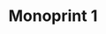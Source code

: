 ---
inv_num: 2008-012
add_credit:
url: 2008-012-monoprint-1
title: 'Monoprint 1 '
year: '2008'
display_year: '2008'
medium: Unique three-color process silkscreen on custom watermarked paper
dims: 42 x 32 inches
pitch: "​Poorly done C-M-Y silkscreens."
ps:
live_url:
youtube:
related_code:
subheading:
download:
commission:
layout: things-i-made
---